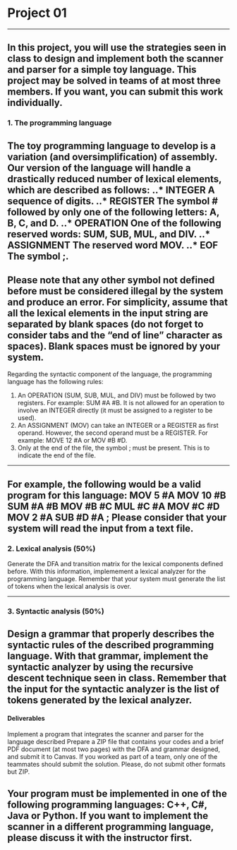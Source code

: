 
# Project 01
-----
In this project, you will use the strategies seen in class to design and implement both the scanner and parser
for a simple toy language. This project may be solved in teams of at most three members. If you want, you can submit this work individually.
---
### 1. The programming language
The toy programming language to develop is a variation (and oversimplification) of assembly. Our version of the language will handle a drastically reduced number of lexical elements, which are described as follows:
..* INTEGER A sequence of digits.
..* REGISTER The symbol # followed by only one of the following letters: A, B, C, and D.
..* OPERATION One of the following reserved words: SUM, SUB, MUL, and DIV.
..* ASSIGNMENT The reserved word MOV.
..* EOF The symbol ;.
---
Please note that any other symbol not defined before must be considered illegal by the system and produce an error. For simplicity, assume that all the lexical elements in the input string are separated by blank spaces (do not forget to consider tabs and the “end of line” character as spaces). Blank spaces must be ignored by your system.
---
Regarding the syntactic component of the language, the programming language has the following rules:
1. An OPERATION (SUM, SUB, MUL, and DIV) must be followed by two registers. For example: SUM
#A #B. It is not allowed for an operation to involve an INTEGER directly (it must be assigned to a
register to be used).
2. An ASSIGNMENT (MOV) can take an INTEGER or a REGISTER as first operand. However, the
second operand must be a REGISTER. For example: MOVE 12 #A or MOV #B #D.
3. Only at the end of the file, the symbol ; must be present. This is to indicate the end of the file.
-----
For example, the following would be a valid program for this language:
MOV 5 #A
MOV 10 #B
SUM #A #B
MOV #B #C
MUL #C #A
MOV #C #D
MOV 2 #A
SUB #D #A
;
Please consider that your system will read the input from a text file.
-----
### 2. Lexical analysis (50%)
Generate the DFA and transition matrix for the lexical components defined before. With this information, implemement a lexical analyzer for the programming language. Remember that your system must generate the list of tokens when the lexical analysis is over.

---
### 3. Syntactic analysis (50%)
Design a grammar that properly describes the syntactic rules of the described programming language. With that grammar, implement the syntactic analyzer by using the recursive descent technique seen in class. Remember that the input for the syntactic analyzer is the list of tokens generated by the lexical analyzer.
---
#### Deliverables
Implement a program that integrates the scanner and parser for the language described 
Prepare a ZIP file that contains your codes and a brief PDF document (at most two pages) with the DFA and grammar designed, and submit it to Canvas. If you worked as part of a team, only one of the teammates should submit the solution. Please, do not submit other formats but ZIP.

Your program must be implemented in one of the following programming languages: C++, C#, Java or Python. If you want to implement the scanner in a different programming language, please discuss it with the instructor first.
----